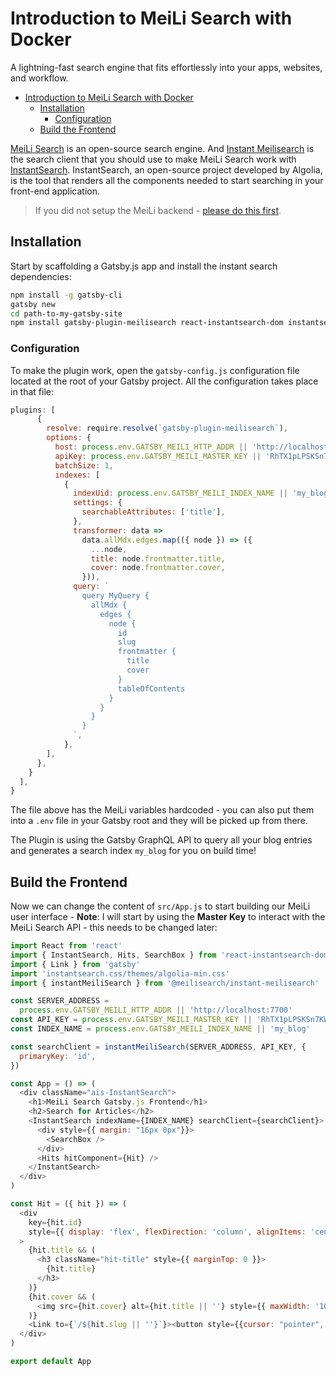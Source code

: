 # Introduction to MeiLi Search with Docker 

A lightning-fast search engine that fits effortlessly into your apps, websites, and workflow.


<!-- TOC -->

- [Introduction to MeiLi Search with Docker](#introduction-to-meili-search-with-docker)
  - [Installation](#installation)
    - [Configuration](#configuration)
  - [Build the Frontend](#build-the-frontend)

<!-- /TOC -->


[MeiLi Search](https://docs.meilisearch.com/learn/getting_started/quick_start.html) is an open-source search engine. And [Instant Meilisearch](https://github.com/meilisearch/instant-meilisearch) is the search client that you should use to make MeiLi Search work with [InstantSearch](https://github.com/algolia/instantsearch.js). InstantSearch, an open-source project developed by Algolia, is the tool that renders all the components needed to start searching in your front-end application.


> If you did not setup the MeiLi backend - [please do this first](/docs/DevOps/Elasticsearch/2023-02-10--meili-rusty-elastic-docker/2023-02-10/).




## Installation

Start by scaffolding a Gatsby.js app and install the instant search dependencies:

```bash
npm install -g gatsby-cli
gatsby new
cd path-to-my-gatsby-site
npm install gatsby-plugin-meilisearch react-instantsearch-dom instantsearch.css @meilisearch/instant-meilisearch
```


### Configuration

To make the plugin work, open the `gatsby-config.js` configuration file located at the root of your Gatsby project. All the configuration takes place in that file:


```js
plugins: [
      {
        resolve: require.resolve(`gatsby-plugin-meilisearch`),
        options: {
          host: process.env.GATSBY_MEILI_HTTP_ADDR || 'http://localhost:7700',
          apiKey: process.env.GATSBY_MEILI_MASTER_KEY || 'RhTX1pLPSKSn7KW9yf9u_MNKC0v1YKkmx2Sc6qSwbLQ',
          batchSize: 1,
          indexes: [
            {
              indexUid: process.env.GATSBY_MEILI_INDEX_NAME || 'my_blog',
              settings: {
                searchableAttributes: ['title'],
              },
              transformer: data =>
                data.allMdx.edges.map(({ node }) => ({
                  ...node,
                  title: node.frontmatter.title,
                  cover: node.frontmatter.cover,
                })),
              query: `
                query MyQuery {
                  allMdx {
                    edges {
                      node {
                        id
                        slug
                        frontmatter {
                          title
                          cover
                        }
                        tableOfContents
                      }
                    }
                  }
                }
              `,
            },
        ],
      },
    }
  ],
}
```

The file above has the MeiLi variables hardcoded - you can also put them into a `.env` file in your Gatsby root and they will be picked up from there.


The Plugin is using the Gatsby GraphQL API to query all your blog entries and generates a search index `my_blog` for you on build time!


## Build the Frontend

Now we can change the content of `src/App.js` to start building our MeiLi user interface - __Note__: I will start by using the __Master Key__ to interact with the MeiLi Search API - this needs to be changed later:


```js
import React from 'react'
import { InstantSearch, Hits, SearchBox } from 'react-instantsearch-dom'
import { Link } from 'gatsby'
import 'instantsearch.css/themes/algolia-min.css'
import { instantMeiliSearch } from '@meilisearch/instant-meilisearch'

const SERVER_ADDRESS =
  process.env.GATSBY_MEILI_HTTP_ADDR || 'http://localhost:7700'
const API_KEY = process.env.GATSBY_MEILI_MASTER_KEY || 'RhTX1pLPSKSn7KW9yf9u_MNKC0v1YKkmx2Sc6qSwbLQ'
const INDEX_NAME = process.env.GATSBY_MEILI_INDEX_NAME || 'my_blog'

const searchClient = instantMeiliSearch(SERVER_ADDRESS, API_KEY, {
  primaryKey: 'id',
})

const App = () => (
  <div className="ais-InstantSearch">
    <h1>MeiLi Search Gatsby.js Frontend</h1>
    <h2>Search for Articles</h2>
    <InstantSearch indexName={INDEX_NAME} searchClient={searchClient}>
      <div style={{ margin: "16px 0px"}}>
        <SearchBox />
      </div>
      <Hits hitComponent={Hit} />
    </InstantSearch>
  </div>
)

const Hit = ({ hit }) => (
  <div
    key={hit.id}
    style={{ display: 'flex', flexDirection: 'column', alignItems: 'center' }}
  >
    {hit.title && (
      <h3 className="hit-title" style={{ marginTop: 0 }}>
        {hit.title}
      </h3>
    )}
    {hit.cover && (
      <img src={hit.cover} alt={hit.title || ''} style={{ maxWidth: '100%' }} />
    )}
    <Link to={`/${hit.slug || ''}`}><button style={{cursor: "pointer", width: "100%", height: 35, padding: "0 1.5rem", color: "rgb(105, 107, 108)", fontSize: 15, fontWeight: 600, fontFamily: "'Roboto', sans-serif", letterSpacing: ".8px", textAlign: "center", textDecoration: "none", verticalAlign: "middle", whiteSpace: "nowrap", outline: "none", border: "none", userSelect: "none", borderRadius: 2, transition: "all .3s ease-out", boxShadow: "0 2px 5px 0 rgba(0,0,0,0.225)", marginTop: 15}}>Go to Article</button></Link>
  </div>
)

export default App
```
